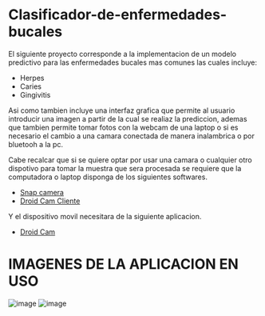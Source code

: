 # Clasificador-de-enfermedades-bucales
El siguiente proyecto corresponde a la implementacion de un modelo predictivo para las enfermedades bucales mas comunes las cuales incluye:

<ul>
  <li>Herpes</li>
  <li>Caries</li>
  <li>Gingivitis</li>
</ul>

Asi como tambien incluye una interfaz grafica que permite al usuario introducir una imagen a partir de la cual se realiaz la prediccion, ademas
que tambien permite tomar fotos con la webcam de una laptop o si es necesario el cambio a una camara conectada de manera inalambrica o por
bluetooh a la pc.

Cabe recalcar que si se quiere optar por usar una camara o cualquier otro dispotivo para tomar la muestra que sera procesada se requiere que la
computadora o laptop disponga de los siguientes softwares.

<ul>
<li><a href = "https://snap-camera.softonic.com/">Snap camera</a></li>
<li><a href = "https://www.dev47apps.com/droidcam/windows/">Droid Cam Cliente</a></li>
</ul>
Y el dispositivo movil necesitara de la siguiente aplicacion.

<ul>
<li><a href = "https://play.google.com/store/apps/details?id=com.dev47apps.droidcam&hl=es&gl=US&pli=1" >Droid Cam</a></li>
</ul>

# IMAGENES DE LA APLICACION EN USO
![image](https://github.com/newneo4/DentIA/assets/105571999/d6dfcf4e-f471-4ccb-acff-90590a306ec2)
![image](https://github.com/newneo4/DentIA/assets/105571999/4dea65cd-36d5-4421-b8df-1fde9a2f4f76)

